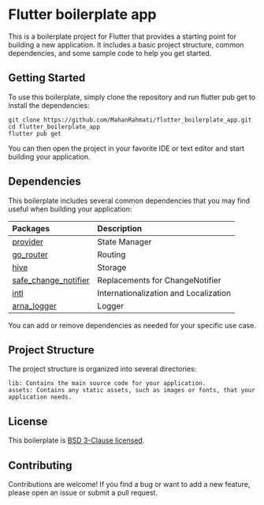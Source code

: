 # Flutter boilerplate app

This is a boilerplate project for Flutter that provides a starting point for building a new application. It includes a basic project structure, common dependencies, and some sample code to help you get started.

## Getting Started

To use this boilerplate, simply clone the repository and run flutter pub get to install the dependencies:

```
git clone https://github.com/MahanRahmati/flutter_boilerplate_app.git
cd flutter_boilerplate_app
flutter pub get
```

You can then open the project in your favorite IDE or text editor and start building your application.

## Dependencies

This boilerplate includes several common dependencies that you may find useful when building your application:

| Packages                                                               | Description                           |
| :--------------------------------------------------------------------- | :------------------------------------ |
| [provider](https://pub.dev/packages/provider/)                         | State Manager                         |
| [go_router](https://pub.dev/packages/go_router/)                       | Routing                               |
| [hive](https://pub.dev/packages/hive/)                                 | Storage                               |
| [safe_change_notifier](https://pub.dev/packages/safe_change_notifier/) | Replacements for ChangeNotifier       |
| [intl](https://pub.dev/packages/intl/)                                 | Internationalization and Localization |
| [arna_logger](https://pub.dev/packages/arna_logger/)                   | Logger                                |

You can add or remove dependencies as needed for your specific use case.

## Project Structure

The project structure is organized into several directories:

    lib: Contains the main source code for your application.
    assets: Contains any static assets, such as images or fonts, that your application needs.

## License

This boilerplate is [BSD 3-Clause licensed](./LICENSE).

## Contributing

Contributions are welcome! If you find a bug or want to add a new feature, please open an issue or submit a pull request.
